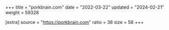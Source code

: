 +++
title = "porkbrain.com"
date = "2022-03-22"
updated = "2024-02-21"
weight = 59328

[extra]
source = "https://porkbrain.com"
ratio = 38
size = 58
+++
